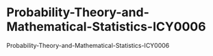 # Probability-Theory-and-Mathematical-Statistics-ICY0006
Probability-Theory-and-Mathematical-Statistics-ICY0006
